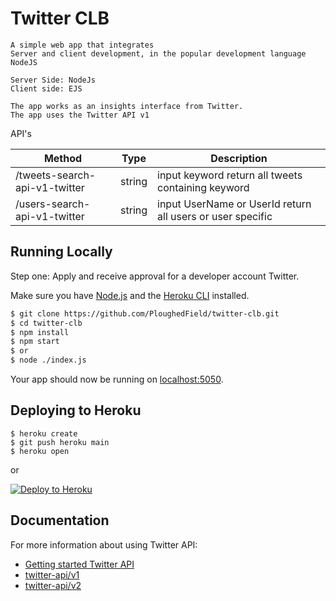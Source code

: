 # Twitter CLB 
    A simple web app that integrates
    Server and client development, in the popular development language
    NodeJS

    Server Side: NodeJs
    Client side: EJS

    The app works as an insights interface from Twitter.
    The app uses the Twitter API v1



API's

|Method|Type|Description|
|---|---|---|
|/tweets-search-api-v1-twitter|string|input keyword return all tweets containing keyword|   
|/users-search-api-v1-twitter|string|input UserName or UserId return all users or  user specific|  



## Running Locally
Step one: Apply and receive approval for a developer account Twitter.

Make sure you have [Node.js](http://nodejs.org/) and the [Heroku CLI](https://cli.heroku.com/) installed.

```sh
$ git clone https://github.com/PloughedField/twitter-clb.git 
$ cd twitter-clb
$ npm install
$ npm start
$ or
$ node ./index.js
```

Your app should now be running on [localhost:5050](http://localhost:5050/).

## Deploying to Heroku

```
$ heroku create
$ git push heroku main
$ heroku open
```
or

[![Deploy to Heroku](https://www.herokucdn.com/deploy/button.png)](https://heroku.com/deploy)

## Documentation

For more information about using Twitter API:

- [Getting started Twitter API](https://developer.twitter.com/en/docs/twitter-api/getting-started/guide)
- [twitter-api/v1](https://developer.twitter.com/en/docs/twitter-api/v1)
- [twitter-api/v2](https://developer.twitter.com/en/docs/twitter-api/early-access)


